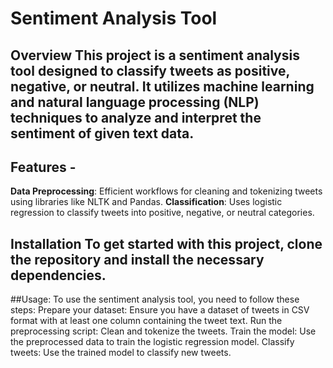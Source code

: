# Sentiment Analysis Tool

## Overview This project is a sentiment analysis tool designed to classify tweets as positive, negative, or neutral. It utilizes machine learning and natural language processing (NLP) techniques to analyze and interpret the sentiment of given text data. 
## Features - 
**Data Preprocessing**: Efficient workflows for cleaning and tokenizing tweets using libraries like NLTK and Pandas.
**Classification**: Uses logistic regression to classify tweets into positive, negative, or neutral categories. 

## Installation To get started with this project, clone the repository and install the necessary dependencies.

##Usage: 
To use the sentiment analysis tool, you need to follow these steps:
Prepare your dataset: Ensure you have a dataset of tweets in CSV format with at least one column containing the tweet text.
Run the preprocessing script: Clean and tokenize the tweets.
Train the model: Use the preprocessed data to train the logistic regression model.
Classify tweets: Use the trained model to classify new tweets.
